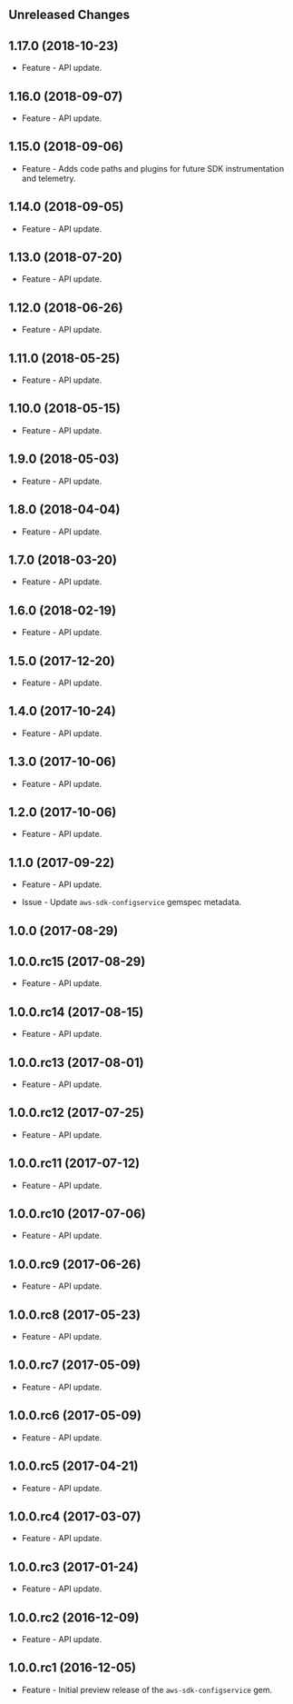Unreleased Changes
------------------

1.17.0 (2018-10-23)
------------------

* Feature - API update.

1.16.0 (2018-09-07)
------------------

* Feature - API update.

1.15.0 (2018-09-06)
------------------

* Feature - Adds code paths and plugins for future SDK instrumentation and telemetry.

1.14.0 (2018-09-05)
------------------

* Feature - API update.

1.13.0 (2018-07-20)
------------------

* Feature - API update.

1.12.0 (2018-06-26)
------------------

* Feature - API update.

1.11.0 (2018-05-25)
------------------

* Feature - API update.

1.10.0 (2018-05-15)
------------------

* Feature - API update.

1.9.0 (2018-05-03)
------------------

* Feature - API update.

1.8.0 (2018-04-04)
------------------

* Feature - API update.

1.7.0 (2018-03-20)
------------------

* Feature - API update.

1.6.0 (2018-02-19)
------------------

* Feature - API update.

1.5.0 (2017-12-20)
------------------

* Feature - API update.

1.4.0 (2017-10-24)
------------------

* Feature - API update.

1.3.0 (2017-10-06)
------------------

* Feature - API update.

1.2.0 (2017-10-06)
------------------

* Feature - API update.

1.1.0 (2017-09-22)
------------------

* Feature - API update.

* Issue - Update `aws-sdk-configservice` gemspec metadata.

1.0.0 (2017-08-29)
------------------

1.0.0.rc15 (2017-08-29)
------------------

* Feature - API update.

1.0.0.rc14 (2017-08-15)
------------------

* Feature - API update.

1.0.0.rc13 (2017-08-01)
------------------

* Feature - API update.

1.0.0.rc12 (2017-07-25)
------------------

* Feature - API update.

1.0.0.rc11 (2017-07-12)
------------------

* Feature - API update.

1.0.0.rc10 (2017-07-06)
------------------

* Feature - API update.

1.0.0.rc9 (2017-06-26)
------------------

* Feature - API update.

1.0.0.rc8 (2017-05-23)
------------------

* Feature - API update.

1.0.0.rc7 (2017-05-09)
------------------

* Feature - API update.

1.0.0.rc6 (2017-05-09)
------------------

* Feature - API update.

1.0.0.rc5 (2017-04-21)
------------------

* Feature - API update.

1.0.0.rc4 (2017-03-07)
------------------

* Feature - API update.

1.0.0.rc3 (2017-01-24)
------------------

* Feature - API update.

1.0.0.rc2 (2016-12-09)
------------------

* Feature - API update.

1.0.0.rc1 (2016-12-05)
------------------

* Feature - Initial preview release of the `aws-sdk-configservice` gem.

